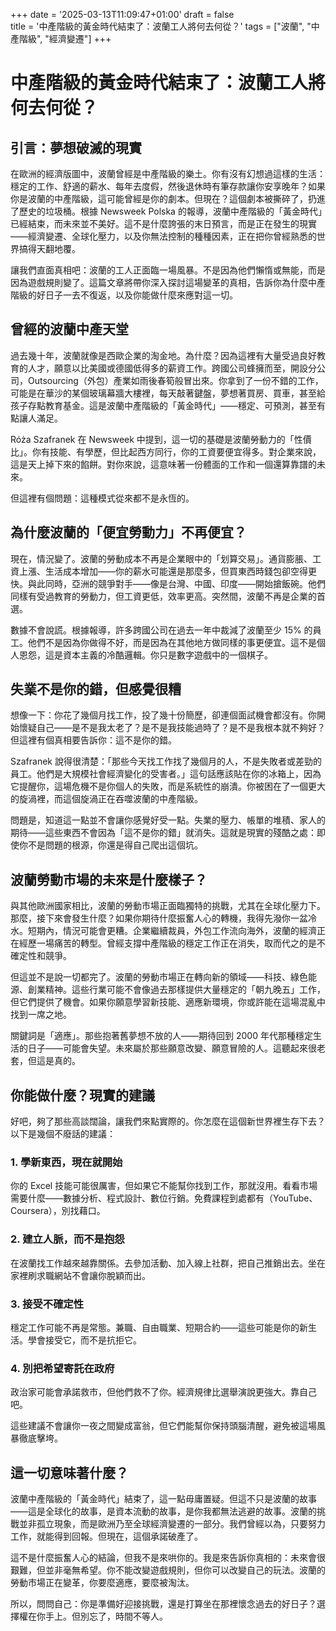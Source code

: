 +++
date = '2025-03-13T11:09:47+01:00'
draft = false   
title = '中產階級的黃金時代結束了：波蘭工人將何去何從？'
tags = ["波蘭", "中產階級", "經濟變遷"]
+++

# 中產階級的黃金時代結束了：波蘭工人將何去何從？

## 引言：夢想破滅的現實
在歐洲的經濟版圖中，波蘭曾經是中產階級的樂土。你有沒有幻想過這樣的生活：穩定的工作、舒適的薪水、每年去度假，然後退休時有筆存款讓你安享晚年？如果你是波蘭的中產階級，這可能曾經是你的劇本。但現在？這個劇本被撕碎了，扔進了歷史的垃圾桶。根據 Newsweek Polska 的報導，波蘭中產階級的「黃金時代」已經結束，而未來並不美好。這不是什麼誇張的末日預言，而是正在發生的現實——經濟變遷、全球化壓力，以及你無法控制的種種因素，正在把你曾經熟悉的世界搞得天翻地覆。

讓我們直面真相吧：波蘭的工人正面臨一場風暴。不是因為他們懶惰或無能，而是因為遊戲規則變了。這篇文章將帶你深入探討這場變革的真相，告訴你為什麼中產階級的好日子一去不復返，以及你能做什麼來應對這一切。

## 曾經的波蘭中產天堂
過去幾十年，波蘭就像是西歐企業的淘金地。為什麼？因為這裡有大量受過良好教育的人才，願意以比美國或德國低得多的薪資工作。跨國公司蜂擁而至，開設分公司，Outsourcing（外包）產業如雨後春筍般冒出來。你拿到了一份不錯的工作，可能是在華沙的某個玻璃幕牆大樓裡，每天敲著鍵盤，夢想著買房、買車，甚至給孩子存點教育基金。這是波蘭中產階級的「黃金時代」——穩定、可預測，甚至有點讓人滿足。

Róża Szafranek 在 Newsweek 中提到，這一切的基礎是波蘭勞動力的「性價比」。你有技能、有學歷，但比起西方同行，你的工資要便宜得多。對企業來說，這是天上掉下來的餡餅。對你來說，這意味著一份體面的工作和一個還算靠譜的未來。

但這裡有個問題：這種模式從來都不是永恆的。

## 為什麼波蘭的「便宜勞動力」不再便宜？
現在，情況變了。波蘭的勞動成本不再是企業眼中的「划算交易」。通貨膨脹、工資上漲、生活成本增加——你的薪水可能還是那麼多，但買東西時錢包卻空得更快。與此同時，亞洲的競爭對手——像是台灣、中國、印度——開始搶飯碗。他們同樣有受過教育的勞動力，但工資更低，效率更高。突然間，波蘭不再是企業的首選。

數據不會說謊。根據報導，許多跨國公司在過去一年中裁減了波蘭至少 15% 的員工。他們不是因為你做得不好，而是因為在其他地方做同樣的事更便宜。這不是個人恩怨，這是資本主義的冷酷邏輯。你只是數字遊戲中的一個棋子。

## 失業不是你的錯，但感覺很糟
想像一下：你花了幾個月找工作，投了幾十份簡歷，卻連個面試機會都沒有。你開始懷疑自己——是不是我太老了？是不是我技能過時了？是不是我根本就不夠好？但這裡有個真相要告訴你：這不是你的錯。

Szafranek 說得很清楚：「那些今天找工作找了幾個月的人，不是失敗者或差勁的員工。他們是大規模社會經濟變化的受害者。」這句話應該貼在你的冰箱上，因為它提醒你，這場危機不是你個人的失敗，而是系統性的崩潰。你被困在了一個更大的旋渦裡，而這個旋渦正在吞噬波蘭的中產階級。

問題是，知道這一點並不會讓你感覺好受一點。失業的壓力、帳單的堆積、家人的期待——這些東西不會因為「這不是你的錯」就消失。這就是現實的殘酷之處：即使你不是問題的根源，你還是得自己爬出這個坑。

## 波蘭勞動市場的未來是什麼樣子？
與其他歐洲國家相比，波蘭的勞動市場正面臨獨特的挑戰，尤其在全球化壓力下。那麼，接下來會發生什麼？如果你期待什麼振奮人心的轉機，我得先潑你一盆冷水。短期內，情況可能會更糟。企業繼續裁員，外包工作流向海外，波蘭的經濟正在經歷一場痛苦的轉型。曾經支撐中產階級的穩定工作正在消失，取而代之的是不確定性和競爭。

但這並不是說一切都完了。波蘭的勞動市場正在轉向新的領域——科技、綠色能源、創業精神。這些行業可能不會像過去那樣提供大量穩定的「朝九晚五」工作，但它們提供了機會。如果你願意學習新技能、適應新環境，你或許能在這場混亂中找到一席之地。

關鍵詞是「適應」。那些抱著舊夢想不放的人——期待回到 2000 年代那種穩定生活的日子——可能會失望。未來屬於那些願意改變、願意冒險的人。這聽起來很老套，但這是真的。

## 你能做什麼？現實的建議
好吧，夠了那些高談闊論，讓我們來點實際的。你怎麼在這個新世界裡生存下去？以下是幾個不廢話的建議：

### 1. 學新東西，現在就開始
你的 Excel 技能可能很厲害，但如果它不能幫你找到工作，那就沒用。看看市場需要什麼——數據分析、程式設計、數位行銷。免費課程到處都有（YouTube、Coursera），別找藉口。

### 2. 建立人脈，而不是抱怨
在波蘭找工作越來越靠關係。去參加活動、加入線上社群，把自己推銷出去。坐在家裡刷求職網站不會讓你脫穎而出。

### 3. 接受不確定性
穩定工作可能不再是常態。兼職、自由職業、短期合約——這些可能是你的新生活。學會接受它，而不是抗拒它。

### 4. 別把希望寄託在政府
政治家可能會承諾救市，但他們救不了你。經濟規律比選舉演說更強大。靠自己吧。

這些建議不會讓你一夜之間變成富翁，但它們能幫你保持頭腦清醒，避免被這場風暴徹底擊垮。

## 這一切意味著什麼？
波蘭中產階級的「黃金時代」結束了，這一點毋庸置疑。但這不只是波蘭的故事——這是全球化的故事，是資本流動的故事，是你我都無法逃避的故事。波蘭的挑戰並非孤立現象，而是歐洲乃至全球經濟變遷的一部分。我們曾經以為，只要努力工作，就能得到回報。但現在，這個承諾破產了。

這不是什麼振奮人心的結論，但我不是來哄你的。我是來告訴你真相的：未來會很艱難，但並非毫無希望。你不能改變遊戲規則，但你可以改變自己的玩法。波蘭的勞動市場正在變革，你要麼適應，要麼被淘汰。

所以，問問自己：你是準備好迎接挑戰，還是打算坐在那裡懷念過去的好日子？選擇權在你手上。但別忘了，時間不等人。